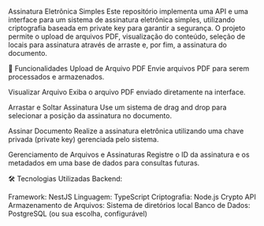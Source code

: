 Assinatura Eletrônica Simples
Este repositório implementa uma API e uma interface para um sistema de assinatura eletrônica simples, utilizando criptografia baseada em private key para garantir a segurança. O projeto permite o upload de arquivos PDF, visualização do conteúdo, seleção de locais para assinatura através de arraste e, por fim, a assinatura do documento.

🚀 Funcionalidades
Upload de Arquivo PDF
Envie arquivos PDF para serem processados e armazenados.

Visualizar Arquivo
Exiba o arquivo PDF enviado diretamente na interface.

Arrastar e Soltar Assinatura
Use um sistema de drag and drop para selecionar a posição da assinatura no documento.

Assinar Documento
Realize a assinatura eletrônica utilizando uma chave privada (private key) gerenciada pelo sistema.

Gerenciamento de Arquivos e Assinaturas
Registre o ID da assinatura e os metadados em uma base de dados para consultas futuras.

🛠️ Tecnologias Utilizadas
Backend:

Framework: NestJS
Linguagem: TypeScript
Criptografia: Node.js Crypto API
Armazenamento de Arquivos: Sistema de diretórios local
Banco de Dados: PostgreSQL (ou sua escolha, configurável)
